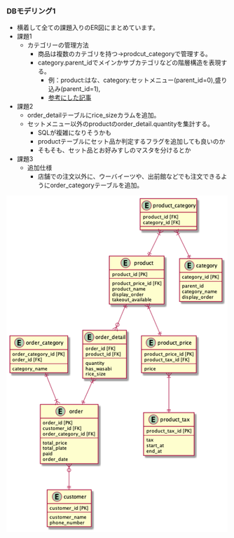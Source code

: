 ### DBモデリング1

* 横着して全ての課題入りのER図にまとめています。
* 課題1
  * カテゴリーの管理方法
    * 商品は複数のカテゴリを持つ→prodcut_categoryで管理する。
    * category.parent_idでメインかサブカテゴリなどの階層構造を表現する。
      * 例：product:はな、category:セットメニュー(parent_id=0),盛り込み(parent_id=1),
      * [参考にした記事](https://fuminori14.hatenablog.com/entry/20120920/1348147599)
* 課題2
  * order_detailテーブルにrice_sizeカラムを追加。
  * セットメニュー以外のproductのorder_detail.quantityを集計する。
    * SQLが複雑になりそうかも
    * productテーブルにセット品か判定するフラグを追加しても良いのか
    * そもそも、セット品とお好みすしのマスタを分けるとか
* 課題3
  * 追加仕様
    * 店舗での注文以外に、ウーバイーツや、出前館などでも注文できるようにorder_categoryテーブルを追加。

![01.png](./01.png)
